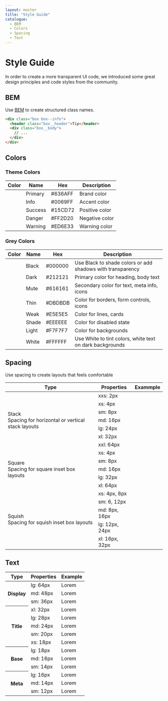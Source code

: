 ```yaml
---
layout: master
title: "Style Guide"
catalogue:
  - BEM
  - Colors
  - Spacing
  - Text
---
```


# Style Guide

In order to create a more transparent UI code, we introduced some great design principles and code styles from the community.

## BEM

Use [BEM](http://getbem.com/) to create structured class names.

```html
<div class="box box--info">
  <header class="box__header">Tip</header>
  <div class="box__body">
    // ...
  </div>
</div>
```

## Colors

### Theme Colors

<table class="table table--loose">
  <thead>
    <tr>
      <th>Color</th>
      <th>Name</th>
      <th>Hex</th>
      <th>Description</th>
    </tr>
  </thead>
  <tbody>
    <tr>
      <td>
        <span class="circle is-2x shadow-lg bg-primary"></span>
      </td>
      <td>
        <span class="text-lg">Primary</span>
      </td>
      <td>#636AFF</td>
      <td>
        Brand color
      </td>
    </tr>
    <tr>
      <td>
        <span class="circle is-2x shadow-lg bg-info"></span>
      </td>
      <td>
        <span class="text-lg">Info</span>
      </td>
      <td>#0069FF</td>
      <td>
        Accent color
      </td>
    </tr>
    <tr>
      <td>
        <span class="circle is-2x shadow-lg bg-success"></span>
      </td>
      <td>
        <span class="text-lg">Success</span>
      </td>
      <td>#15CD72</td>
      <td>
        Positive color
      </td>
    </tr>
    <tr>
      <td>
        <span class="circle is-2x shadow-lg bg-danger"></span>
      </td>
      <td>
        <span class="text-lg">Danger</span>
      </td>
      <td>#FF2D20</td>
      <td>
        Negative color
      </td>
    </tr>
    <tr>
      <td>
        <span class="circle is-2x shadow-lg bg-warning"></span>
      </td>
      <td>
        <span class="text-lg">Warning</span>
      </td>
      <td>#ED6E33</td>
      <td>
        Warning color
      </td>
    </tr>
  </tbody>
</table>

### Grey Colors

<table class="table table--loose">
  <thead>
    <tr>
      <th>Color</th>
      <th>Name</th>
      <th>Hex</th>
      <th>Description</th>
    </tr>
  </thead>
  <tbody>
    <tr>
      <td>
        <span class="circle is-2x shadow-lg bg-black"></span>
      </td>
      <td>
        <span class="text-lg">Black</span>
      </td>
      <td>#000000</td>
      <td>
        Use Black to shade colors or add shadows with transparency
      </td>
    </tr>
    <tr>
      <td>
        <span class="circle is-2x shadow-lg bg-dark"></span>
      </td>
      <td>
        <span class="text-lg">Dark</span>
      </td>
      <td>#212121</td>
      <td>
        Primary color for heading, body text
      </td>
    </tr>
    <tr>
      <td>
        <span class="circle is-2x shadow-lg bg-mute"></span>
      </td>
      <td>
        <span class="text-lg">Mute</span>
      </td>
      <td>#616161</td>
      <td>
        Secondary color for text, meta info, icons
      </td>
    </tr>
    <tr>
      <td>
        <span class="circle is-2x shadow-lg bg-thin"></span>
      </td>
      <td>
        <span class="text-lg">Thin</span>
      </td>
      <td>#DBDBDB</td>
      <td>
        Color for borders, form controls, icons
      </td>
    </tr>
    <tr>
      <td>
        <span class="circle is-2x shadow-lg bg-weak"></span>
      </td>
      <td>
        <span class="text-lg">Weak</span>
      </td>
      <td>#E5E5E5</td>
      <td>
        Color for lines, cards
      </td>
    </tr>
    <tr>
      <td>
        <span class="circle is-2x shadow-lg bg-shade"></span>
      </td>
      <td>
        <span class="text-lg">Shade</span>
      </td>
      <td>#EEEEEE</td>
      <td>
        Color for disabled state
      </td>
    </tr>
    <tr>
      <td>
        <span class="circle is-2x shadow-lg bg-light"></span>
      </td>
      <td>
        <span class="text-lg">Light</span>
      </td>
      <td>#F7F7F7</td>
      <td>
        Color for backgrounds
      </td>
    </tr>
    <tr>
      <td>
        <span class="circle is-2x shadow-lg bg-white"></span>
      </td>
      <td>
        <span class="text-lg">White</span>
      </td>
      <td>#FFFFFF</td>
      <td>
        Use White to tint colors, white text on dark backgrounds
      </td>
    </tr>
  </tbody>
</table>

## Spacing

Use spacing to create layouts that feels comfortable

<table class="table table--loose">
  <thead>
    <tr>
      <th>Type</th>
      <th>Properties</th>
      <th>Exammple</th>
    </tr>
  </thead>
  <tbody>
    <tr>
      <td rowspan="7">
        <div class="text-title-xs font-medium">Stack</div>
        <div class="text-meta-md color-mute">Spacing for horizontal or vertical stack layouts</div>
      </td>
      <td>xxs: 2px</td>
      <td class="text-right">
        <span class="inline-flex bg-danger p-1"></span>
      </td>
    </tr>
    <tr>
      <td>xs: 4px</td>
      <td class="text-right">
        <span class="inline-flex bg-danger p-2"></span>
      </td>
    </tr>
    <tr>
      <td>sm: 8px</td>
      <td class="text-right">
        <span class="inline-flex bg-danger p-4"></span>
      </td>
    </tr>
    <tr>
      <td>md: 16px</td>
      <td class="text-right">
        <span class="inline-flex bg-danger p-6"></span>
      </td>
    </tr>
    <tr>
      <td>lg: 24px</td>
      <td class="text-right">
        <span class="inline-flex bg-danger p-7"></span>
      </td>
    </tr>
    <tr>
      <td>xl: 32px</td>
      <td class="text-right">
        <span class="inline-flex bg-danger p-8"></span>
      </td>
    </tr>
    <tr>
      <td>xxl: 64px</td>
      <td class="text-right">
        <span class="inline-flex bg-danger p-9"></span>
      </td>
    </tr>
    <tr>
      <td rowspan="5">
        <div class="text-title-xs font-medium">Square</div>
        <div class="text-meta-md color-mute">Spacing for square inset box layouts</div>
      </td>
      <td>xs: 4px</td>
      <td class="text-right">
        <span class="inline-flex bg-danger p-2"><span class="rect"></span></span>
      </td>
    </tr>
    <tr>
      <td>sm: 8px</td>
      <td class="text-right">
        <span class="inline-flex bg-danger p-4"><span class="rect"></span></span>
      </td>
    </tr>
    <tr>
      <td>md: 16px</td>
      <td class="text-right">
        <span class="inline-flex bg-danger p-6"><span class="rect"></span></span>
      </td>
    </tr>
    <tr>
      <td>lg: 32px</td>
      <td class="text-right">
        <span class="inline-flex bg-danger p-8"><span class="rect"></span></span>
      </td>
    </tr>
    <tr>
      <td>xl: 64px</td>
      <td class="text-right">
        <span class="inline-flex bg-danger p-9"><span class="rect"></span></span>
      </td>
    </tr>
    <tr>
      <td rowspan="6">
        <div class="text-title-xs font-medium">Squish</div>
        <div class="text-meta-md color-mute">Spacing for squish inset box layouts</div>
      </td>
    </tr>
    <tr>
      <td>xs: 4px, 8px</td>
      <td class="text-right">
        <span class="inline-flex bg-danger py-2 px-4"><span class="rect"></span></span>
      </td>
    </tr>
    <tr>
      <td>sm: 6, 12px</td>
      <td class="text-right">
        <span class="inline-flex bg-danger py-3 px-5"><span class="rect"></span></span>
      </td>
    </tr>
    <tr>
      <td>md: 8px, 16px</td>
      <td class="text-right">
        <span class="inline-flex bg-danger py-4 px-6"><span class="rect"></span></span>
      </td>
    </tr>
    <tr>
      <td>lg: 12px, 24px</td>
      <td class="text-right">
        <span class="inline-flex bg-danger py-5 px-7"><span class="rect"></span></span>
      </td>
    </tr>
    <tr>
      <td>xl: 16px, 32px</td>
      <td class="text-right">
        <span class="inline-flex bg-danger py-6 px-8"><span class="rect"></span></span>
      </td>
    </tr>
  </tbody>
</table>

## Text

<table class="table table--loose">
  <thead>
    <tr>
      <th>Type</th>
      <th>Properties</th>
      <th class="text-right">Example</th>
    </tr>
  </thead>
  <tbody>
    <tr>
      <th rowspan="3">Display</th>
      <td>lg: 64px</td>
      <td class="text-right"><span class="text-display-lg line-relaxed">Lorem</span></td>
    </tr>
    <tr>
      <td>md: 48px</td>
      <td class="text-right"><span class="text-display-md line-relaxed">Lorem</span></td>
    </tr>
    <tr>
      <td>sm: 36px</td>
      <td class="text-right"><span class="text-display-sm line-relaxed">Lorem</span></td>
    </tr>
    <tr>
      <th rowspan="5">Title</th>
      <td>xl: 32px</td>
      <td class="text-right"><span class="text-title-xl line-relaxed">Lorem</span></td>
    </tr>
    <tr>
      <td>lg: 28px</td>
      <td class="text-right"><span class="text-title-lg line-relaxed">Lorem</span></td>
    </tr>
    <tr>
      <td>md: 24px</td>
      <td class="text-right"><span class="text-title-md line-relaxed">Lorem</span></td>
    </tr>
    <tr>
      <td>sm: 20px</td>
      <td class="text-right"><span class="text-title-sm line-relaxed">Lorem</span></td>
    </tr>
    <tr>
      <td>xs: 18px</td>
      <td class="text-right"><span class="text-title-xs line-relaxed">Lorem</span></td>
    </tr>
    <tr>
      <th rowspan="3">Base</th>
      <td>lg: 18px</td>
      <td class="text-right"><span class="text-lg line-relaxed">Lorem</span></td>
    </tr>
    <tr>
      <td>md: 16px</td>
      <td class="text-right"><span class="text-md line-relaxed">Lorem</span></td>
    </tr>
    <tr>
      <td>sm: 14px</td>
      <td class="text-right"><span class="text-sm line-relaxed">Lorem</span></td>
    </tr>
    <tr>
      <th rowspan="3">Meta</th>
      <td>lg: 16px</td>
      <td class="text-right"><span class="text-meta-lg line-relaxed">Lorem</span></td>
    </tr>
    <tr>
      <td>md: 14px</td>
      <td class="text-right"><span class="text-meta-sm line-relaxed">Lorem</span></td>
    </tr>
    <tr>
      <td>sm: 12px</td>
      <td class="text-right"><span class="text-meta-xs line-relaxed">Lorem</span></td>
    </tr>
  </tbody>
</table>
